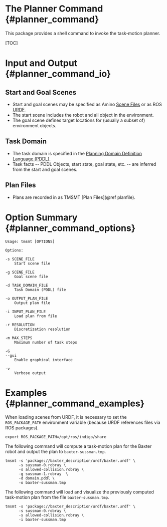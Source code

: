 The Planner Command {#planner_command}
===================

This package provides a shell command to invoke the task-motion
planner.

[TOC]

Input and Output {#planner_command_io}
================

Start and Goal Scenes
---------------------

* Start and goal scenes may be specified as Amino
  [Scene Files](http://code.golems.org/pkg/amino/scenefile.html) or as
  ROS [URDF](http://wiki.ros.org/urdf).
* The start scene includes the robot and all object in the
  environment.
* The goal scene defines target locations for (usually a subset of)
  environment objects.

Task Domain
-----------

* The task domain is specified in the
  [Planning Domain Definition Language (PDDL)](https://en.wikipedia.org/wiki/Planning_Domain_Definition_Language).
* Task facts -- PDDL Objects, start state, goal state, etc. -- are
  inferred from the start and goal scenes.

Plan Files
----------

* Plans are recorded in as TMSMT [Plan Files](@ref planfile).

Option Summary {#planner_command_options}
==============

    Usage: tmsmt [OPTIONS]

    Options:

    -s SCENE_FILE
        Start scene file

    -g SCENE_FILE
        Goal scene file

    -d TASK_DOMAIN_FILE
        Task Domain (PDDL) file

    -o OUTPUT_PLAN_FILE
        Output plan file

    -i INPUT_PLAN_FILE
        Load plan from file

    -r RESOLUTION
        Discretization resolution

    -m MAX_STEPS
        Maximum number of task steps

    -G
    --gui
        Enable graphical interface

    -v
        Verbose output


Examples {#planner_command_examples}
========

When loading scenes from URDF, it is necessary to set the
`ROS_PACKAGE_PATH` environment variable (because URDF references files
via ROS packages).

    export ROS_PACKAGE_PATH=/opt/ros/indigo/share

The following command will compute a task-motion plan for the Baxter
robot and output the plan to `baxter-sussman.tmp`.

    tmsmt -s 'package://baxter_description/urdf/baxter.urdf' \
          -s sussman-0.robray \
          -s allowed-collision.robray \
          -g sussman-1.robray  \
          -d domain.pddl \
          -o baxter-sussman.tmp


The following command will load and visualize the previously computed
task-motion plan from the file `baxter-sussman.tmp`.

    tmsmt -s 'package://baxter_description/urdf/baxter.urdf' \
          -s sussman-0.robray \
          -s allowed-collision.robray \
          -i baxter-sussman.tmp
